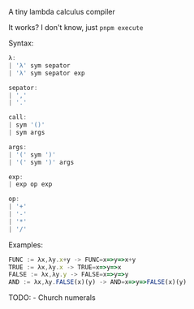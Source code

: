 A tiny lambda calculus compiler

It works? I don't know, just `pnpm execute`

Syntax:

```js
λ:
| 'λ' sym sepator
| 'λ' sym sepator exp

sepator:
| ','
| '.'

call:
| sym '()'
| sym args

args:
| '(' sym ')'
| '(' sym ')' args

exp:
| exp op exp

op:
| '+'
| '-'
| '*'
| '/'
```

Examples:

```js
FUNC := λx,λy.x+y -> FUNC=x=>y=>x+y
TRUE := λx,λy.x -> TRUE=x=>y=>x
FALSE := λx,λy.y -> FALSE=x=>y=>y
AND := λx,λy.FALSE(x)(y) -> AND=x=>y=>FALSE(x)(y)

```

TODO: - Church numerals
